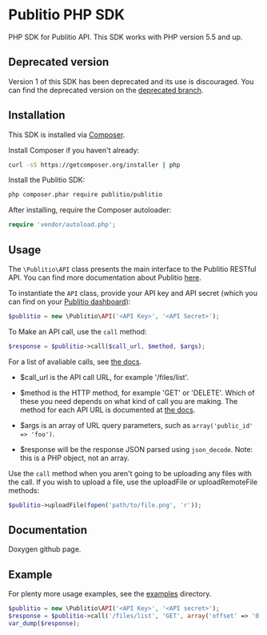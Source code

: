 # Publitio PHP SDK

PHP SDK for Publitio API. This SDK works with PHP version 5.5 and up.

## Deprecated version

Version 1 of this SDK has been deprecated and its use is discouraged.
You can find the deprecated version on the [deprecated branch](https://github.com/ob1y2k/publitio_php_sdk/tree/deprecated).

## Installation

This SDK is installed via [Composer](https://getcomposer.org/).

Install Composer if you haven't already:

```bash
curl -sS https://getcomposer.org/installer | php
```

Install the Publitio SDK:

```bash
php composer.phar require publitio/publitio
```

After installing, require the Composer autoloader:

```php
require 'vendor/autoload.php';
```

## Usage

The `\Publitio\API` class presents the main interface to the Publitio RESTful API.
You can find more documentation about Publitio [here](https://publit.io/docs).

To instantiate the `API` class, provide your
API key and API secret (which you can find
on your  [Publitio dashboard](https://publit.io/dashboard)):

```php
$publitio = new \Publitio\API('<API Key>', '<API Secret>');
```

To Make an API call, use the `call` method:

```php
$response = $publitio->call($call_url, $method, $args);
```

For a list of avaliable calls, see [the docs](https://publit.io/docs).

- $call_url is the API call URL, for example '/files/list'.

- $method is the HTTP method, for example 'GET' or 'DELETE'.
Which of these you need depends on what kind of call you are making.
The method for each API URL is documented at [the docs](https://publit.io/docs).

- $args is an array of URL query parameters, such as `array('public_id' => 'foo')`.

- $response will be the response JSON parsed using `json_decode`.
Note: this is a PHP object, not an array.

Use the `call` method when you aren't going to be uploading any files with the call.
If you wish to upload a file, use the uploadFile or uploadRemoteFile methods:

```php
$publitio->uploadFile(fopen('path/to/file.png', 'r'));
```

## Documentation

Doxygen github page.

## Example

For plenty more usage examples, see the
[examples](https://github.com/ob1y2k/publitio_php_sdk/tree/master/examples) directory.

```php
$publitio = new \Publitio\API('<API Key>', '<API secret>');
$response = $publitio->call('/files/list', 'GET', array('offset' => '0', 'limit' => '10'));
var_dump($response);
```
